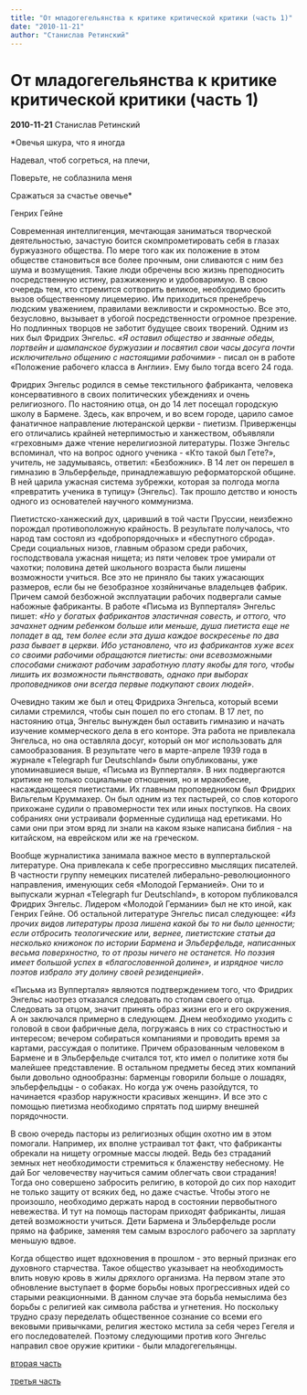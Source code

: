 ```yaml
---
title: "От младогегельянства к критике критической критики (часть 1)"
date: "2010-11-21"
author: "Станислав Ретинский"
---
```


# От младогегельянства к критике критической критики (часть 1)

**2010-11-21** Станислав Ретинский

*Овечья шкура, что я иногда

Надевал, чтоб согреться, на плечи, 

Поверьте, не соблазнила меня

Сражаться за счастье овечье*

Генрих Гейне

Современная интеллигенция, мечтающая заниматься творческой деятельностью, зачастую боится скомпрометировать себя в глазах буржуазного общества. По мере того как их положение в этом обществе становиться все более прочным, они сливаются с ним без шума и возмущения. Такие люди обречены всю жизнь преподносить посредственную истину, разжиженную и удобоваримую. В свою очередь тем, кто стремится сотворить великое, необходимо бросить вызов общественному лицемерию. Им приходиться пренебречь людским уважением, правилами вежливости и скромностью. Все это, безусловно, вызывает в убогой посредственности огромное презрение. Но подлинных творцов не заботит будущее своих творений. Одним из них был Фридрих Энгельс. *«Я оставил общество и званные обеды, портвейн и шампанское буржуазии и посвятил свои часы досуга почти исключительно общению с настоящими рабочими»* - писал он в работе «Положение рабочего класса в Англии». Ему было тогда всего 24 года.

Фридрих Энгельс родился в семье текстильного фабриканта, человека консервативного в своих политических убеждениях и очень религиозного. По настоянию отца, он до 14 лет посещал городскую школу в Бармене. Здесь, как впрочем, и во всем городе, царило самое фанатичное направление лютеранской церкви - пиетизм. Приверженцы его отличались крайней нетерпимостью и ханжеством, объявляли «греховным» даже чтение нерелигиозной литературы. Позже Энгельс вспоминал, что на вопрос одного ученика - «Кто такой был Гете?», учитель, не задумываясь, ответил: «Безбожник». В 14 лет он перешел в гимназию в Эльберфельде, принадлежавшую реформаторской общине. В ней царила ужасная система зубрежки, которая за полгода могла «превратить ученика в тупицу» (Энгельс). Так прошло детство и юность одного из основателей научного коммунизма.

Пиетистско-ханжеский дух, царивший в той части Пруссии, неизбежно порождал противоположную крайность. В результате получалось, что народ там состоял из «добропорядочных» и «беспутного сброда». Среди социальных низов, главным образом среди рабочих, господствовала ужасная нищета; из пяти человек трое умирали от чахотки; половина детей школьного возраста были лишены возможности учиться. Все это не приняло бы таких ужасающих размеров, если бы не безобразное хозяйничанье владельцев фабрик. Причем самой безбожной эксплуатации рабочих подвергали самые набожные фабриканты. В работе «Письма из Вупперталя» Энгельс пишет: *«Но у богатых фабрикантов эластичная совесть, и оттого, что зачахнет одним ребенком больше или меньше, душа пиетиста еще не попадет в ад, тем более если эта душа каждое воскресенье по два раза бывает в церкви. Ибо установлено, что из фабрикантов хуже всех со своими рабочими обращаются пиетисты: они всевозможными способами снижают рабочим заработную плату якобы для того, чтобы лишить их возможности пьянствовать, однако при выборах проповедников они всегда первые подкупают своих людей»*.

Очевидно таким же был и отец Фридриха Энгельса, который всеми силами стремился, чтобы сын пошел по его стопам. В 17 лет, по настоянию отца, Энгельс вынужден был оставить гимназию и начать изучение коммерческого дела в его конторе. Эта работа не привлекала Энгельса, но она оставляла досуг, который он мог использовать для самообразования. В результате чего в марте-апреле 1939 года в журнале «Telegraph fur Deutschland» были опубликованы, уже упоминавшиеся выше, «Письма из Вупперталя». В них подвергаются критике не только социальные отношения, но и мракобесие, насаждающееся пиетистами. Их главным проповедником был Фридрих Вильгельм Круммахер. Он был одним из тех пастырей, со слов которого прихожане судили о правомерности тех или иных поступков. На своих собраниях они устраивали форменные судилища над еретиками. Но сами они при этом вряд ли знали на каком языке написана библия - на китайском, на еврейском или же на греческом.

Вообще журналистика занимала важное место в вуппертальской литературе. Она привлекала к себе прогрессивно мыслящих писателей. В частности группу немецких писателей либерально-революционного направления, именующих себя «Молодой Германией». Они то и выпускали журнал «Telegraph fur Deutschland», в котором публиковался Фридрих Энгельс. Лидером «Молодой Германии» был не кто иной, как Генрих Гейне. Об остальной литературе Энгельс писал следующее: *«Из прочих видов литературы проза лишена какой бы то ни было ценности; если отбросить теологические или, вернее, пиетистские статьи да несколько книжонок по истории Бармена и Эльберфельде, написанных весьма поверхностно, то от прозы ничего не останется. Но поэзия имеет большой успех в «благословенной долине», и изрядное число поэтов избрало эту долину своей резиденцией»*.

«Письма из Вупперталя» являются подтверждением того, что Фридрих Энгельс наотрез отказался следовать по стопам своего отца. Следовать за отцом, значит принять образ жизни его и его окружения. А он заключался примерно в следующем. Днем необходимо уходить с головой в свои фабричные дела, погружаясь в них со страстностью и интересом; вечером собираться компаниями и проводить время за картами, рассуждая о политике. Причем образованным человеком в Бармене и в Эльберфельде считался тот, кто имел о политике хотя бы малейшее представление. В остальном предметы бесед этих компаний были довольно однообразны: барменцы говорили больше о лошадях, эльберфельдцы - о собаках. Но когда уж очень разойдутся, то начинается «разбор наружности красивых женщин». И все это с помощью пиетизма необходимо спрятать под ширму внешней порядочности.

В свою очередь пасторы из религиозных общин охотно им в этом помогали. Например, их вполне устраивал тот факт, что фабриканты обрекали на нищету огромные массы людей. Ведь без страданий земных нет необходимости стремиться к блаженству небесному. Не дай Бог человечеству научиться самим облегчать свои страдания! Тогда оно совершено забросить религию, в которой до сих пор находит не только защиту от всяких бед, но даже счастье. Чтобы этого не произошло, необходимо держать народ в состоянии первобытного невежества. И тут на помощь пасторам приходят фабриканты, лишая детей возможности учиться. Дети Бармена и Эльберфельде росли прямо на фабрике, заменяя тем самым взрослого рабочего за зарплату меньшую вдвое.

Когда общество ищет вдохновения в прошлом - это верный признак его духовного старчества. Такое общество указывает на необходимость влить новую кровь в жилы дряхлого организма. На первом этапе это обновление выступает в форме борьбы новых прогрессивных идей со старыми реакционными. В данном случае эта борьба немыслима без борьбы с религией как символа рабства и угнетения. Но поскольку трудно сразу переделать общественное сознание со всеми его вековыми привычками, религия жестоко мстила за себя через Гегеля и его последователей. Поэтому следующими против кого Энгельс направил свое оружие критики - были младогегельянцы.

[вторая часть](http://propaganda-journal.net/2991.html)

[третья часть](http://propaganda-journal.net/3164.html)